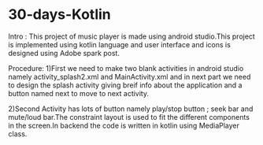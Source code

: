 # 30-days-Kotlin

Intro :
This project of music player is made using android studio.This project is implemented using kotlin language and user interface and icons is
designed using Adobe spark post.

Procedure:
1)First we need to make two blank activities in android studio namely activity_splash2.xml and MainActivity.xml and in next part we need to 
design the splash activity giving breif info about the application and a button named next to move to next activity.

2)Second Activity has lots of button namely play/stop button ; seek bar and mute/loud bar.The constraint layout is used to fit the
different components in the screen.In backend the code is written in kotlin using MediaPlayer class.
